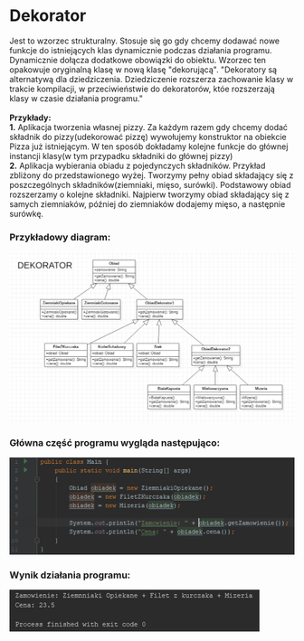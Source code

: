 # Dekorator

Jest to wzorzec strukturalny. Stosuje się go gdy chcemy dodawać nowe funkcje do istniejących klas dynamicznie podczas działania programu. Dynamicznie dołącza dodatkowe obowiązki do obiektu. Wzorzec ten opakowuje oryginalną klasę w nową klasę "dekorującą". 
"Dekoratory są alternatywą dla dziedziczenia. Dziedziczenie rozszerza zachowanie klasy w trakcie kompilacji, w przeciwieństwie do dekoratorów, któe rozszerzają klasy w czasie działania programu." </br> </br>
**Przykłady:**
</br>
**1.** Aplikacja tworzenia własnej pizzy. Za każdym razem gdy chcemy dodać składnik do pizzy(udekorować pizzę) wywołujemy konstruktor na obiekcie Pizza już istniejącym. W ten sposób dokładamy kolejne funkcje do głównej instancji klasy(w tym przypadku składniki do głównej pizzy) </br>
**2.** Aplikacja wybierania obiadu z pojedynczych składników. Przykład zbliżony do przedstawionego wyżej. Tworzymy pełny obiad składający się z poszczególnych składników(ziemniaki, mięso, surówki). Podstawowy obiad rozszerzamy o kolejne składniki. Najpierw tworzymy obiad składający się z samych ziemniaków, później do ziemniaków dodajemy mięso, a następnie surówkę.

### Przykładowy diagram:
<p align="center">
 <img src="https://github.com/JakubMakaruk/UMCS/blob/master/23%20DAYS%20CHALLANGE%20WZORCOWY/Dekorator/zdj/diagram.png" alt="zdj">
</p>

### Główna część programu wygląda następująco:
<p align="left">
 <img src="https://github.com/JakubMakaruk/UMCS/blob/master/23%20DAYS%20CHALLANGE%20WZORCOWY/Dekorator/zdj/main1.png" alt="zdj">
</p>

### Wynik działania programu:
<p align="left">
 <img src="https://github.com/JakubMakaruk/UMCS/blob/master/23%20DAYS%20CHALLANGE%20WZORCOWY/Dekorator/zdj/main2.png" alt="zdj">
</p>
